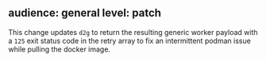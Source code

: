 audience: general
level: patch
---
This change updates `d2g` to return the resulting generic worker payload with a `125` exit status code in the retry array to fix an intermittent podman issue while pulling the docker image.
